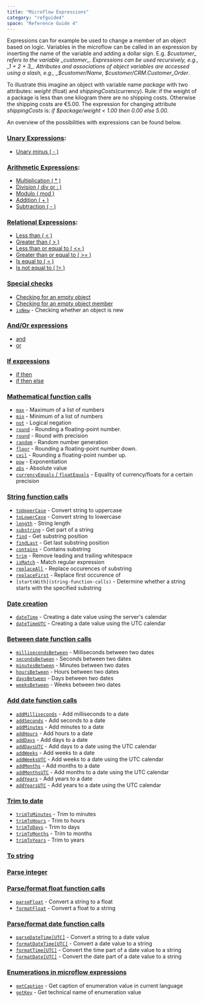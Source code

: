 ```yaml
---
title: "Microflow Expressions"
category: "refguide4"
space: "Reference Guide 4"
---
```

Expressions can for example be used to change a member of an object based on logic. Variables in the microflow can be called in an expression by inserting the name of the variable and adding a dollar sign. E.g. _$customer_ refers to the variable _customer_. Expressions can be used recursively, e.g., _1 + 2 + 3_. Attributes and associations of object variables are accessed using a slash, e.g., _$customer/Name_, _$customer/CRM.Customer_Order_.

To illustrate this imagine an object with variable name _package_ with two attributes: _weight_ (float) and _shippingCosts_(currency). Rule: if the weight of a package is less than one kilogram there are no shipping costs. Otherwise the shipping costs are €5.00\. The expression for changing attribute _shippingCosts_ is: _if $package/weight < 1.00 then 0.00 else 5.00_.

An overview of the possibilities with expressions can be found below.

### [Unary Expressions](unary-expressions):

*   [Unary minus ( - )](unary-expressions)

### [Arithmetic Expressions](arithmetic-expressions):

*   [Multiplication ( * )](arithmetic-expressions)
*   [Division ( div or : )](arithmetic-expressions)
*   [Modulo ( mod )](arithmetic-expressions)
*   [Addition ( + )](arithmetic-expressions)
*   [Subtraction ( - )](arithmetic-expressions)

### [Relational Expressions](relational-expressions):

*   [Less than ( < )](relational-expressions)
*   [Greater than ( > )](relational-expressions)
*   [Less than or equal to ( <= )](relational-expressions)
*   [Greater than or equal to ( >= )](relational-expressions)
*   [Is equal to ( = )](relational-expressions)
*   [Is not equal to ( != )](relational-expressions)

### [Special checks](special-checks)

*   [Checking for an empty object](special-checks)
*   [Checking for an empty object member](special-checks)
*   [`isNew`](special-checks) - Checking whether an object is new

### [And/Or expressions](and-or-expressions)

*   [and](and-or-expressions)
*   [or](and-or-expressions)

### [If expressions](if-expressions)

*   [if then](if-expressions)
*   [if then else](if-expressions)

### [Mathematical function calls](mathematical-function-calls)

*   [`max`](mathematical-function-calls) - Maximum of a list of numbers
*   [`min`](mathematical-function-calls) - Minimum of a list of numbers
*   [`not`](mathematical-function-calls) - Logical negation
*   [`round`](mathematical-function-calls) - Rounding a floating-point number.
*   [`round`](mathematical-function-calls) - Round with precision
*   [`random`](mathematical-function-calls) - Random number generation
*   [`floor`](mathematical-function-calls) - Rounding a floating-point number down.
*   [`ceil`](mathematical-function-calls) - Rounding a floating-point number up.
*   [`pow`](mathematical-function-calls) - Exponentiation
*   [`abs`](mathematical-function-calls) - Absolute value
*   [`currencyEquals` / `floatEquals`](mathematical-function-calls) - Equality of currency/floats for a certain precision

### [String function calls](string-function-calls)

*   [`toUpperCase`](string-function-calls) - Convert string to uppercase
*   [`toLowerCase`](string-function-calls) - Convert string to lowercase
*   [`length`](string-function-calls) - String length
*   [`substring`](string-function-calls) - Get part of a string
*   [`find`](string-function-calls) - Get substring position
*   [`findLast`](string-function-calls) - Get last substring position
*   [`contains`](string-function-calls) - Contains substring
*   [`trim`](string-function-calls) - Remove leading and trailing whitespace
*   [`isMatch`](string-function-calls) - Match regular expression
*   [`replaceAll`](string-function-calls) - Replace occurences of substring
*   [`replaceFirst`](string-function-calls) - Replace first occurence of 
*   `[startsWith](string-function-calls)` - Determine whether a string starts with the specified substring

### [Date creation](date-creation)

*   [`dateTime`](date-creation) - Creating a date value using the server's calendar
*   [`dateTimeUTC`](date-creation) - Creating a date value using the UTC calendar

### [Between date function calls](between-date-function-calls)

*   [`millisecondsBetween`](between-date-function-calls) - Milliseconds between two dates
*   [`secondsBetween`](between-date-function-calls) - Seconds between two dates
*   [`minutesBetween`](between-date-function-calls) - Minutes between two dates
*   [`hoursBetween`](between-date-function-calls) - Hours between two dates
*   [`daysBetween`](between-date-function-calls) - Days between two dates
*   [`weeksBetween`](between-date-function-calls) - Weeks between two dates

### [Add date function calls](add-date-function-calls)

*   [`addMilliseconds`](add-date-function-calls) - Add milliseconds to a date
*   [`addSeconds`](add-date-function-calls) - Add seconds to a date
*   [`addMinutes`](add-date-function-calls) - Add minutes to a date
*   [`addHours`](add-date-function-calls) - Add hours to a date
*   [`addDays`](add-date-function-calls) - Add days to a date
*   [`addDaysUTC`](add-date-function-calls) - Add days to a date using the UTC calendar
*   [`addWeeks`](add-date-function-calls) - Add weeks to a date
*   [`addWeeksUTC`](add-date-function-calls) - Add weeks to a date using the UTC calendar
*   [`addMonths`](add-date-function-calls) - Add months to a date
*   [`addMonthsUTC`](add-date-function-calls) - Add months to a date using the UTC calendar
*   [`addYears`](add-date-function-calls) - Add years to a date
*   [`addYearsUTC`](add-date-function-calls) - Add years to a date using the UTC calendar

### [Trim to date](trim-to-date)

*   [`trimToMinutes`](trim-to-date) - Trim to minutes
*   [`trimToHours`](trim-to-date) - Trim to hours
*   [`trimToDays`](trim-to-date) - Trim to days
*   [`trimToMonths`](trim-to-date) - Trim to months
*   [`trimToYears`](trim-to-date) - Trim to years

### [To string](to-string)

### [Parse integer](parse-integer)

### [Parse/format float function calls](parse-and-format-float-function-calls)

*   [`parseFloat`](parse-and-format-float-function-calls) - Convert a string to a float
*   [`formatFloat`](parse-and-format-float-function-calls) - Convert a float to a string

### [Parse/format date function calls](parse-and-format-date-function-calls)

*   [`parseDateTime[UTC]`](Parse+and+format+date+function+calls) - Convert a string to a date value
*   [`formatDateTime[UTC]`](Parse+and+format+date+function+calls) - Convert a date value to a string
*   [`formatTime[UTC]`](Parse+and+format+date+function+calls) - Convert the time part of a date value to a string
*   [`formatDate[UTC]`](Parse+and+format+date+function+calls) - Convert the date part of a date value to a string

### [Enumerations in microflow expressions](enumerations-in-microflow-expressions)

*   [`getCaption`](enumerations-in-microflow-expressions) - Get caption of enumeration value in current language
*   [`getKey`](enumerations-in-microflow-expressions) - Get technical name of enumeration value